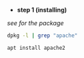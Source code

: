 - **step 1 (installing)**

*see for the package* 

```bash
dpkg -l | grep "apache"
```
```bash
apt install apache2
```
